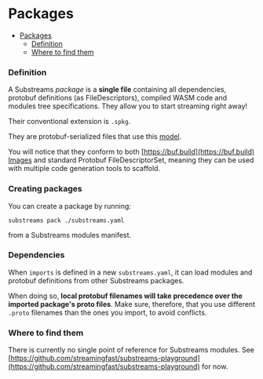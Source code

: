# Packages

* [Packages](packages.md#packages)
  * [Definition](packages.md#definition)
  * [Where to find them](packages.md#where-to-find-them)

### Definition

A Substreams _package_ is a **single file** containing all dependencies, protobuf definitions (as FileDescriptors), compiled WASM code and modules tree specifications. They allow you to start streaming right away!

Their conventional extension is `.spkg`.

They are protobuf-serialized files that use this [model](../../proto/sf/substreams/v1/package.proto).

You will notice that they conform to both [https://buf.build](https://buf.build) [Images](https://docs.buf.build/reference/images) and standard Protobuf FileDescriptorSet, meaning they can be used with multiple code generation tools to scaffold.

### Creating packages

You can create a package by running:

```
substreams pack ./substreams.yaml
```

from a Substreams modules manifest.

### Dependencies

When `imports` is defined in a new `substreams.yaml`, it can load modules and protobuf definitions from other Substreams packages.

When doing so, **local protobuf filenames will take precedence over the imported package's proto files**. Make sure, therefore, that you use different `.proto` filenames than the ones you import, to avoid conflicts.

### Where to find them

There is currently no single point of reference for Substreams modules. See [https://github.com/streamingfast/substreams-playground](https://github.com/streamingfast/substreams-playground) for now.
